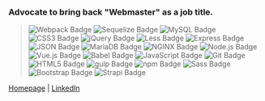 ### Advocate to bring back "Webmaster" as a job title.

> ![Webpack Badge](https://img.shields.io/badge/Webpack-8DD6F9?logo=webpack&logoColor=000&style=flat-square)
> ![Sequelize Badge](https://img.shields.io/badge/Sequelize-52B0E7?logo=sequelize&logoColor=fff&style=flat-square)
> ![MySQL Badge](https://img.shields.io/badge/MySQL-4479A1?logo=mysql&logoColor=fff&style=flat-square)
> ![CSS3 Badge](https://img.shields.io/badge/CSS3-1572B6?logo=css3&logoColor=fff&style=flat-square)
> ![jQuery Badge](https://img.shields.io/badge/jQuery-0769AD?logo=jquery&logoColor=fff&style=flat-square)
> ![Less Badge](https://img.shields.io/badge/Less-1D365D?logo=less&logoColor=fff&style=flat-square)
> ![Express Badge](https://img.shields.io/badge/Express-000?logo=express&logoColor=fff&style=flat-square)
> ![JSON Badge](https://img.shields.io/badge/JSON-000?logo=json&logoColor=fff&style=flat-square)
> ![MariaDB Badge](https://img.shields.io/badge/MariaDB-003545?logo=mariadb&logoColor=fff&style=flat-square)
> ![NGINX Badge](https://img.shields.io/badge/NGINX-009639?logo=nginx&logoColor=fff&style=flat-square)
> ![Node.js Badge](https://img.shields.io/badge/Node.js-393?logo=nodedotjs&logoColor=fff&style=flat-square)
> ![Vue.js Badge](https://img.shields.io/badge/Vue.js-4FC08D?logo=vuedotjs&logoColor=fff&style=flat-square)
> ![Babel Badge](https://img.shields.io/badge/Babel-F9DC3E?logo=babel&logoColor=000&style=flat-square)
> ![JavaScript Badge](https://img.shields.io/badge/JavaScript-F7DF1E?logo=javascript&logoColor=000&style=flat-square)
> ![Git Badge](https://img.shields.io/badge/Git-F05032?logo=git&logoColor=fff&style=flat-square)
> ![HTML5 Badge](https://img.shields.io/badge/HTML5-E34F26?logo=html5&logoColor=fff&style=flat-square) 
> ![gulp Badge](https://img.shields.io/badge/gulp-CF4647?logo=gulp&logoColor=fff&style=flat-square)
> ![npm Badge](https://img.shields.io/badge/npm-CB3837?logo=npm&logoColor=fff&style=flat-square)
> ![Sass Badge](https://img.shields.io/badge/Sass-C69?logo=sass&logoColor=fff&style=flat-square)
> ![Bootstrap Badge](https://img.shields.io/badge/Bootstrap-7952B3?logo=bootstrap&logoColor=fff&style=flat-square)
> ![Strapi Badge](https://img.shields.io/badge/Strapi-2F2E8B?logo=strapi&logoColor=fff&style=flat-square)

[Homepage](https://ginazampino.com/) | [LinkedIn](https://www.linkedin.com/in/ginazampino/)
